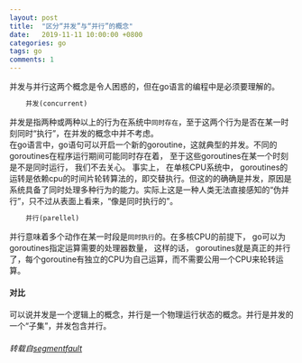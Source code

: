 ```yaml
---
layout: post
title:  "区分“并发”与“并行”的概念"
date:   2019-11-11 10:00:00 +0800
categories: go
tags: go
comments: 1
---
```

  并发与并行这两个概念是令人困惑的，但在go语言的编程中是必须要理解的。
  
  
```html
	并发(concurrent)
```
  并发是指两种或两种以上的行为在系统中```同时存在```，至于这两个行为是否在某一时刻同时“执行”，在并发的概念中并不考虑。  
  在go语言中，go语句可以开启一个新的goroutine，这就典型的并发。不同的goroutines在程序运行期间可能同时存在着， 至于这些goroutines在某一个时刻是不是同时运行， 我们不去关心。
事实上， 在单核CPU系统中， goroutines的运转是依赖cpu的时间片轮转算法的，即交替执行。但这的的确确是并发，原因是系统具备了同时处理多种行为的能力。实际上这是一种人类无法直接感知的“伪并行”，只不过从表面上看来，“像是同时执行的”。  
```html
	并行(parellel)
```
并行意味着多个动作在某一时段是```同时执行```的。在多核CPU的前提下， go可以为goroutines指定运算需要的处理器数量， 这样的话， goroutines就是真正的并行了，每个goroutine有独立的CPU为自己运算，而不需要公用一个CPU来轮转运算。  
#### 对比
  可以说并发是一个逻辑上的概念，并行是一个物理运行状态的概念。并行是并发的一个“子集”，并发包含并行。  
   
###### 转载自[segmentfault](https://segmentfault.com/a/1190000010404111)